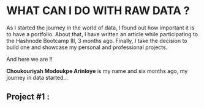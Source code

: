 # WHAT CAN I DO WITH RAW DATA ?
As I started the journey in the world of data, I found out how important it is to have a portfolio. About that, I have written an article while participating to the Hashnode Bootcamp III, 3 months ago. Finally, I take the decision to build one and showcase my personal and professional projects.

And here we are !!

**Choukouriyah Modoukpe Arinloye** is my name and six months ago, my journey in data started... 

## Project #1 : 
